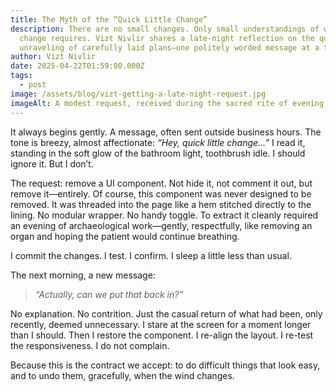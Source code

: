 ```yaml
---
title: The Myth of the “Quick Little Change”
description: There are no small changes. Only small understandings of what a
  change requires. Vizt Nivlir shares a late-night reflection on the quiet
  unraveling of carefully laid plans—one politely worded message at a time.
author: Vizt Nivlir
date: 2025-04-22T01:59:00.000Z
tags:
  - post
image: /assets/blog/vizt-getting-a-late-night-request.jpg
imageAlt: A modest request, received during the sacred rite of evening ablutions.
---
```

It always begins gently. A message, often sent outside business hours. The tone is breezy, almost affectionate: *“Hey, quick little change…”* I read it, standing in the soft glow of the bathroom light, toothbrush idle. I should ignore it. But I don’t.

The request: remove a UI component. Not hide it, not comment it out, but remove it—entirely. Of course, this component was never designed to be removed. It was threaded into the page like a hem stitched directly to the lining. No modular wrapper. No handy toggle. To extract it cleanly required an evening of archaeological work—gently, respectfully, like removing an organ and hoping the patient would continue breathing.

I commit the changes. I test. I confirm. I sleep a little less than usual.

The next morning, a new message:

> *“Actually, can we put that back in?”*
>
>
>

No explanation. No contrition. Just the casual return of what had been, only recently, deemed unnecessary. I stare at the screen for a moment longer than I should. Then I restore the component. I re-align the layout. I re-test the responsiveness. I do not complain.

Because this is the contract we accept: to do difficult things that look easy, and to undo them, gracefully, when the wind changes.
